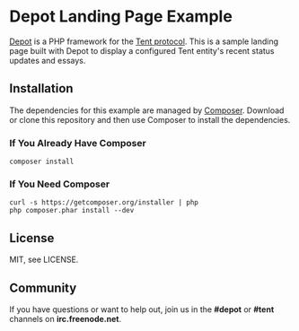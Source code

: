 Depot Landing Page Example
==========================

[Depot][1] is a PHP framework for the [Tent protocol][2]. This is a sample
landing page built with Depot to display a configured Tent entity's
recent status updates and essays.


Installation
------------

The dependencies for this example are managed by [Composer][3]. Download
or clone this repository and then use Composer to install the dependencies.

### If You Already Have Composer

    composer install


### If You Need Composer

    curl -s https://getcomposer.org/installer | php
    php composer.phar install --dev


License
-------

MIT, see LICENSE.


Community
---------

If you have questions or want to help out, join us in the
**#depot** or **#tent** channels on **irc.freenode.net**.


[1]: http://depot.io
[2]: https://tent.io
[3]: http://getcomposer.org

